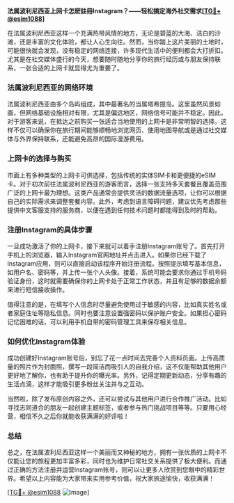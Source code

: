 **法属波利尼西亚上网卡怎麽註冊Instagram？——轻松搞定海外社交需求[[TG💪+ @esim1088](https://t.me/s/esim1088)]**

在法属波利尼西亚这样一个充满热带风情的地方，无论是碧蓝的大海、洁白的沙滩，还是丰富的文化体验，都让人心生向往。然而，当你踏上这片美丽的土地时，可能很快就会发现，没有稳定的网络连接，许多现代生活中的便利都会大打折扣。尤其是在社交媒体盛行的今天，想要随时随地分享你的旅行经历或与朋友保持联系，一张合适的上网卡就显得尤为重要了。

### 法属波利尼西亚的网络环境

法属波利尼西亚由多个岛屿组成，其中最著名的当属塔希提岛。这里虽然风景如画，但网络基础设施相对有限，尤其是偏远地区，网络信号可能并不稳定。因此，对于游客来说，在抵达之前购买一张适合当地使用的上网卡是非常明智的选择。这样不仅可以确保你在旅行期间能够顺畅地浏览网页、使用地图导航或是通过社交媒体与外界保持联系，还能避免高昂的国际漫游费用。

### 上网卡的选择与购买

市面上有多种类型的上网卡可供选择，包括传统的实体SIM卡和更便捷的eSIM卡。对于初次前往法属波利尼西亚的游客而言，选择一张支持多天套餐且覆盖范围广泛的上网卡最为理想。这类产品通常会提供灵活的数据流量选项，让你可以根据自己的实际需求来调整套餐内容。此外，考虑到语言障碍问题，建议优先考虑那些提供中文客服支持的服务商，以便在遇到任何技术问题时都能得到及时的帮助。

### 注册Instagram的具体步骤

一旦成功激活了你的上网卡，接下来就可以着手注册Instagram账号了。首先打开手机上的浏览器，输入Instagram官网地址并点击进入。如果你已经下载了Instagram应用，则可以直接启动该程序开始注册流程。按照提示填写基本信息，如用户名、密码等，并上传一张个人头像。接着，系统可能会要求你通过手机号码验证身份，这时就需要确保你的上网卡处于正常工作状态，并且有足够的数据余额来进行短信接收操作。

值得注意的是，在填写个人信息时尽量避免使用过于敏感的内容，比如真实姓名或者家庭住址等隐私信息。同时也要注意设置强密码以保护账户安全。如果担心密码记忆困难的话，可以利用手机自带的密码管理工具来保存相关信息。

### 如何优化Instagram体验

成功创建好Instagram账号后，别忘了花一点时间去完善个人资料页面。上传高质量的照片作为封面照，撰写一段简洁而吸引人的自我介绍，这不仅能帮助其他用户更好地了解你，也有助于提升你的曝光率。另外，记得定期更新动态，分享有趣的生活点滴，这样才能吸引更多粉丝关注并与之互动。

当然啦，除了发布原创内容之外，还可以尝试与其他用户进行合作推广活动。比如寻找志同道合的朋友一起创建主题标签，或者参与热门挑战项目等等。只要用心经营，相信不久之后你就能收获满满的好评啦！

### 总结

总之，在法属波利尼西亚这样一个美丽而又神秘的地方，拥有一张优质的上网卡不仅能让您的旅程更加丰富多彩，同时也为维护日常社交关系提供了极大便利。而通过正确的方法注册并运营Instagram账号，则可以让更多人欣赏到您眼中的精彩世界。希望以上内容能为大家带来实用参考价值，祝大家旅途愉快，收获满满！

[[TG💪+ @esim1088](https://t.me/s/esim1088) ![Image](https://i.postimg.cc/4NQfJmqS/Snipaste-2025-05-13-00-14-12.png)]